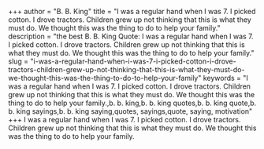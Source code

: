 +++
author = "B. B. King"
title = "I was a regular hand when I was 7. I picked cotton. I drove tractors. Children grew up not thinking that this is what they must do. We thought this was the thing to do to help your family."
description = "the best B. B. King Quote: I was a regular hand when I was 7. I picked cotton. I drove tractors. Children grew up not thinking that this is what they must do. We thought this was the thing to do to help your family."
slug = "i-was-a-regular-hand-when-i-was-7-i-picked-cotton-i-drove-tractors-children-grew-up-not-thinking-that-this-is-what-they-must-do-we-thought-this-was-the-thing-to-do-to-help-your-family"
keywords = "I was a regular hand when I was 7. I picked cotton. I drove tractors. Children grew up not thinking that this is what they must do. We thought this was the thing to do to help your family.,b. b. king,b. b. king quotes,b. b. king quote,b. b. king sayings,b. b. king saying,quotes, sayings,quote, saying, motivation"
+++
I was a regular hand when I was 7. I picked cotton. I drove tractors. Children grew up not thinking that this is what they must do. We thought this was the thing to do to help your family.
